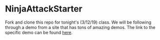 # NinjaAttackStarter

Fork and clone this repo for tonight's (3/12/19) class.  We will be following through a demo from a site that has tons of amazing demos.  The link to the specific demo can be found [here](https://www.raywenderlich.com/71-spritekit-tutorial-for-beginners).
